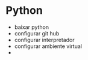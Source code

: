 

# Python

- baixar python 
- configurar git hub
- configurar interpretador
- configurar ambiente virtual
- 
<!--stackedit_data:
eyJoaXN0b3J5IjpbMTU0NzIzNjI4M119
-->